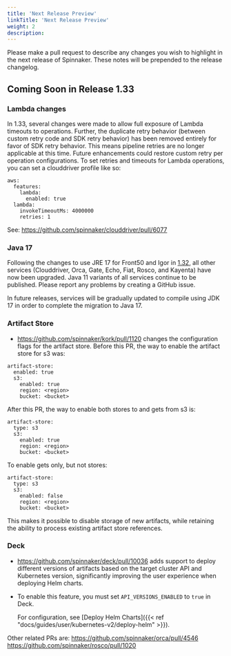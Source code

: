 ```yaml
---
title: 'Next Release Preview'
linkTitle: 'Next Release Preview'
weight: 2
description:
---
```


Please make a pull request to describe any changes you wish to highlight
in the next release of Spinnaker. These notes will be prepended to the release
changelog.

## Coming Soon in Release 1.33

### Lambda changes

In 1.33, several changes were made to allow full exposure of Lambda timeouts to operations.  Further, the duplicate retry behavior (between custom retry code and SDK retry behavior) has been removed entirely for favor of SDK retry behavior.  This means pipeline retries are no longer applicable at this time.  Future enhancements could restore custom retry per operation configurations.  To set retries and timeouts for Lambda operations, you can set a clouddriver profile like so:
```
aws:
  features:
    lambda:
      enabled: true
  lambda:
    invokeTimeoutMs: 4000000
    retries: 1
```
See: https://github.com/spinnaker/clouddriver/pull/6077

### Java 17

Following the changes to use JRE 17 for Front50 and Igor in [1.32](/changelogs/1.32.0-changelog), all other services (Clouddriver, Orca, Gate, Echo, Fiat, Rosco, and Kayenta) have now been upgraded. Java 11 variants of all services continue to be published. Please report any problems by creating a GitHub issue. 

In future releases, services will be gradually updated to compile using JDK 17 in order to complete the migration to Java 17.

### Artifact Store

- https://github.com/spinnaker/kork/pull/1120 changes the configuration flags for the artifact store.  Before this PR, the way to enable the artifact store for s3 was:
```
artifact-store:
  enabled: true
  s3:
    enabled: true
    region: <region>
    bucket: <bucket>
```
After this PR, the way to enable both stores to and gets from s3 is:
```
artifact-store:
  type: s3
  s3:
    enabled: true
    region: <region>
    bucket: <bucket>
```
To enable gets only, but not stores:
```
artifact-store:
  type: s3
  s3:
    enabled: false
    region: <region>
    bucket: <bucket>
```
This makes it possible to disable storage of new artifacts, while retaining the ability to process existing artifact store references.

### Deck

- https://github.com/spinnaker/deck/pull/10036 adds support to deploy different versions of artifacts based on the target cluster API and Kubernetes version, significantly improving the user experience when deploying Helm charts.
- To enable this feature, you must set `API_VERSIONS_ENABLED` to `true` in Deck.

  For configuration, see [Deploy Helm Charts]({{< ref "docs/guides/user/kubernetes-v2/deploy-helm" >}}).

Other related PRs are:
https://github.com/spinnaker/orca/pull/4546
https://github.com/spinnaker/rosco/pull/1020
